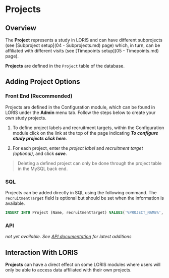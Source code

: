 # Projects

## Overview
The **Project** represents a study in LORIS and can have different subprojects (see [Subproject setup](04 - Subprojects.md) page) which, in turn, can be affiliated with different visits (see [Timepoints setup](05 - Timepoints.md) page).

**Projects** are defined in the `Project` table of the database.
         
## Adding Project Options

### Front End (Recommended)
Projects are defined in the Configuration module, which can be found in LORIS under the **Admin** menu tab. Follow the steps below to create your own study projects.

1. To define project labels and recruitment targets, within the Configuration module click on the link at the top of the page indicating ***To configure study projects click here***.

2. For each project, enter the _project label_ and _recruitment target (optional)_, and click ***save***. 

> Deleting a defined project can only be done through the project table in the MySQL back end. 

### SQL
Projects can be added directly in SQL using the following command. The `recruitmentTarget` field is optional but should be set when the information is available.

```sql
INSERT INTO Project (Name, recruitmentTarget) VALUES('%PROJECT_NAME%', NULL);
```


### API
 _not yet available. See [API documentation](../../../API/) for latest additions_
 
## Interaction With LORIS
**Projects** can have a direct effect on some LORIS modules where users will only be able to access data affiliated with their own projects.

